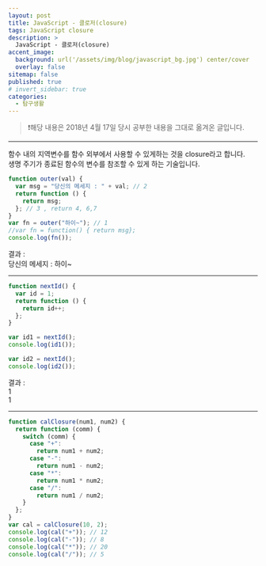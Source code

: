 ```yaml
---
layout: post
title: JavaScript - 클로저(closure)
tags: JavaScript closure
description: >
  JavaScript - 클로저(closure)
accent_image:
  background: url('/assets/img/blog/javascript_bg.jpg') center/cover
  overlay: false
sitemap: false
published: true
# invert_sidebar: true
categories:
  - 탐구생활
---
```


> ❗️해당 내용은 2018년 4월 17일 당시 공부한 내용을 그대로 옮겨온 글입니다.

---

함수 내의 지역변수를 함수 외부에서 사용할 수 있게하는 것을 closure라고 합니다.<br>
생명 주기가 종료된 함수의 변수를 참조할 수 있게 하는 기술입니다.<br>

```javascript
function outer(val) {
  var msg = "당신의 메세지 : " + val; // 2
  return function () {
    return msg;
  }; // 3 , return 4, 6,7
}
var fn = outer("하이~"); // 1
//var fn = function() { return msg};
console.log(fn());
```

결과 :<br>
당신의 메세지 : 하이~<br>

---

```javascript
function nextId() {
  var id = 1;
  return function () {
    return id++;
  };
}

var id1 = nextId();
console.log(id1());

var id2 = nextId();
console.log(id2());
```

결과 :<br>
1<br>
1<br>

---

```javascript
function calClosure(num1, num2) {
  return function (comm) {
    switch (comm) {
      case "+":
        return num1 + num2;
      case "-":
        return num1 - num2;
      case "*":
        return num1 * num2;
      case "/":
        return num1 / num2;
    }
  };
}
var cal = calClosure(10, 2);
console.log(cal("+")); // 12
console.log(cal("-")); // 8
console.log(cal("*")); // 20
console.log(cal("/")); // 5
```
